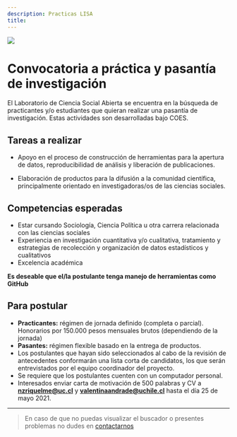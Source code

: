 ```yaml
---
description: Practicas LISA
title: 
---
```


![](../input/practica-small.png)

# Convocatoria a práctica y pasantía de investigación

El Laboratorio de Ciencia Social Abierta se encuentra en la búsqueda de practicantes y/o estudiantes que quieran realizar una pasantía de investigación. Estas actividades son desarrolladas bajo COES. 

## Tareas a realizar

- Apoyo en el proceso de construcción de herramientas para la apertura de datos, reproducibilidad de análisis y liberación de publicaciones.

- Elaboración de productos para la difusión a la comunidad científica, principalmente orientado en investigadoras/os de las ciencias sociales. 

## Competencias esperadas
 
- Estar cursando Sociología, Ciencia Política u otra carrera relacionada con las ciencias sociales
- Experiencia en investigación cuantitativa y/o cualitativa, tratamiento y estrategias de recolección y organización de datos estadísticos y cualitativos
- Excelencia académica

**Es deseable que el/la postulante tenga manejo de herramientas como GitHub**


## Para postular

- **Practicantes:** régimen de jornada definido (completa o parcial). Honorarios por 150.000 pesos mensuales brutos (dependiendo de la jornada)
- **Pasantes:** régimen flexible basado en la entrega de productos.
- Los postulantes que hayan sido seleccionados al cabo de la revisión de antecedentes conformarán una lista corta de candidatos, los que serán entrevistados por el equipo coordinador del proyecto.
- Se requiere que los postulantes cuenten con un computador personal.
- Interesados enviar carta de motivación de 500 palabras y CV a **nzriquelme@uc.cl** y **valentinaandrade@uchile.cl** hasta el día 25 de mayo 2021.


---

> En caso de que no puedas visualizar el buscador o presentes problemas no dudes en [contactarnos](/contact/)
